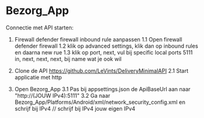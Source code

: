 # Bezorg_App

Connectie met API starten:

1. Firewall defender firewall inbound rule aanpassen
1.1 Open firewall defender firewall
1.2 klik op advanced settings, klik dan op inbound rules en daarna new rue
1.3 klik op port, next, vul bij specific local ports 5111 in, next, next, next, bij name wat je ook wil

2. Clone de API https://github.com/LeVints/DeliveryMinimalAPI
2.1 Start applicatie met http

3. Open Bezorg_App
3.1 Pas bij appsettings.json de ApiBaseUrl aan naar "http://(JOUW IPv4):5111"
3.2 Ga naar Bezorg_App/Platforms/Android/xml/network_security_config.xml en schrijf bij
		<domain includeSubdomains="true">IPv4</domain> // schrijf bij IPv4 jouw eigen IPv4
